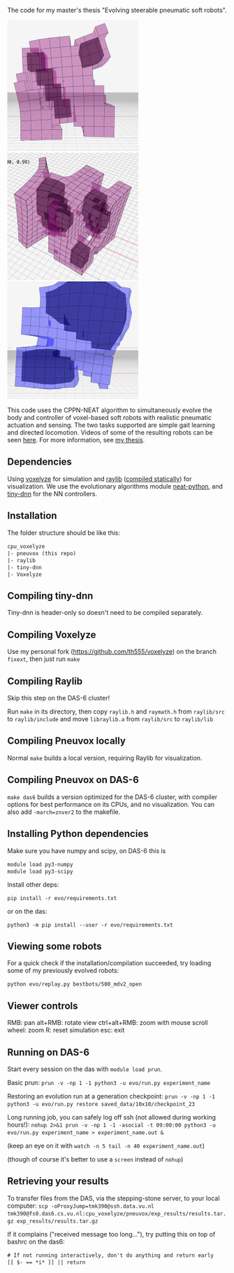 The code for my master's thesis "Evolving steerable pneumatic soft robots".

![A robot](bigrobot3.png)![Another robot](bigrobot1.png)![More robot](bigrobot2.png)

This code uses the CPPN-NEAT algorithm to simultaneously evolve the body and controller of voxel-based soft robots with realistic pneumatic actuation and sensing. The two tasks supported are simple gait learning and directed locomotion. Videos of some of the resulting robots can be seen [here](https://youtu.be/mJRQac5HiFE). For more information, see [my thesis](softrobots_final2.pdf).


Dependencies
------------

Using [voxelyze](https://github.com/jonhiller/Voxelyze/tree/master) for simulation and [raylib](https://github.com/raysan5/raylib) ([compiled statically](https://github.com/raysan5/raylib/wiki/Working-on-GNU-Linux)) for visualization. We use the evolutionary algorithms module [neat-python](https://github.com/CodeReclaimers/neat-python), and [tiny-dnn](https://github.com/tiny-dnn/tiny-dnn/tree/master) for the NN controllers.

Installation
------------

The folder structure should be like this:
```
cpu_voxelyze
|- pneuvox (this repo)
|- raylib
|- tiny-dnn
|- Voxelyze
```

Compiling tiny-dnn
------------------

Tiny-dnn is header-only so doesn't need to be compiled separately.

Compiling Voxelyze
------------------

Use my personal fork (https://github.com/th555/voxelyze) on the branch `fixext`, then just run `make`

Compiling Raylib
----------------

Skip this step on the DAS-6 cluster!

Run `make` in its directory, then copy `raylib.h` and `raymath.h` from `raylib/src` to `raylib/include` and move `libraylib.a` from `raylib/src` to `raylib/lib`


Compiling Pneuvox locally
-------------------------

Normal `make` builds a local version, requiring Raylib for visualization.


Compiling Pneuvox on DAS-6
-------------------------

`make das6` builds a version optimized for the DAS-6 cluster, with compiler options for best performance on its CPUs, and no visualization. You can also add `-march=znver2` to the makefile.


Installing Python dependencies
-----------------------------
Make sure you have numpy and scipy, on DAS-6 this is
```
module load py3-numpy
module load py3-scipy
```
Install other deps:
```
pip install -r evo/requirements.txt
```
or on the das:
```
python3 -m pip install --user -r evo/requirements.txt
```


Viewing some robots
-------------------

For a quick check if the installation/compilation succeeded, try loading some of my previously evolved robots:
```
python evo/replay.py bestbots/500_mdv2_open
```

Viewer controls
----

RMB: pan
alt+RMB: rotate view
ctrl+alt+RMB: zoom with mouse
scroll wheel: zoom
R: reset simulation
esc: exit


Running on DAS-6
----------------

Start every session on the das with `module load prun`.

Basic prun:
`prun -v -np 1 -1 python3 -u evo/run.py experiment_name`

Restoring an evolution run at a generation checkpoint:
`prun -v -np 1 -1 python3 -u evo/run.py restore saved_data/10x10/checkpoint_23`

Long running job, you can safely log off ssh (not allowed during working hours!):
`nohup 2>&1 prun -v -np 1 -1 -asocial -t 09:00:00 python3 -u evo/run.py experiment_name > experiment_name.out &`

(keep an eye on it with `watch -n 5 tail -n 40 experiment_name.out`)

(though of course it's better to use a `screen` instead of `nohup`)


Retrieving your results
-------------------

To transfer files from the DAS, via the stepping-stone server, to your local computer:
`scp -oProxyJump=tmk390@ssh.data.vu.nl tmk390@fs0.das6.cs.vu.nl:cpu_voxelyze/pneuvox/exp_results/results.tar.gz exp_results/results.tar.gz`

If it complains ("received message too long..."), try putting this on top of bashrc on the das6:
```
# If not running interactively, don't do anything and return early
[[ $- == *i* ]] || return
```
